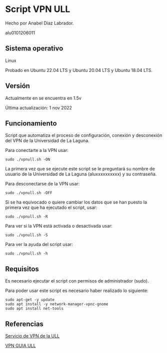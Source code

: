# Script VPN ULL
Hecho por Anabel Díaz Labrador.

alu0101206011

## Sistema operativo
Linux

Probado en Ubuntu 22.04 LTS y Ubuntu 20.04 LTS y Ubuntu 18.04 LTS.

## Versión
Actualmente en se encuentra en 1.5v

Última actualización: 1 nov 2022

## Funcionamiento
Script que automatiza el proceso de configuración, conexión
y desconexión del VPN de la Universidad de La Laguna.

Para conectarte a la VPN usar:
```
sudo ./vpnull.sh -ON
```

La primera vez que se ejecute este script se le preguntará su nombre de usuario de la Universidad de La Laguna (aluxxxxxxxxxx)
y su contraseña.

Para desconectarse de la VPN usar:
```
sudo ./vpnull.sh -OFF
```

Si se ha equivocado o quiere cambiar los datos que se han puesto la primera vez que ha ejecutado el script, usar:
```
sudo ./vpnull.sh -R
```

Para ver si la VPN está activada o desactivada usar:
```
sudo ./vpnull.sh -S
```

Para ver la ayuda del script usar:
```
sudo ./vpnull.sh -h
```

## Requisitos
Es necesario ejecutar el script con permisos de administrador (sudo).

Para poder usar este script es necesario haber realizado lo siguiente:
```terminal
sudo apt-get -y update
sudo apt install -y network-manager-vpnc-gnome
sudo apt install net-tools
``` 



## Referencias
[Servicio de VPN de la ULL](https://www.ull.es/servicios/stic/2020/12/01/servicio-de-vpn-de-la-ull/)

[VPN GUIA ULL](https://docs.google.com/document/d/1xhSRVqo6y5HYtQQtBemLEwDG6a_yjGlzrxjwuYxIQAk/edit)


